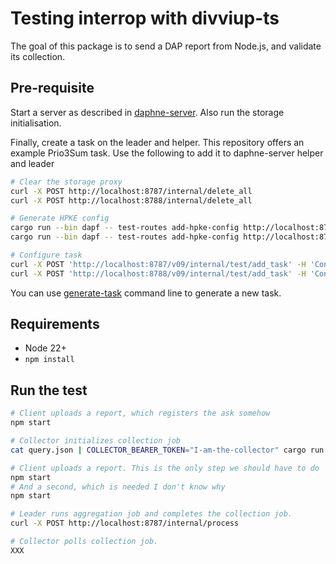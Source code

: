 # Testing interrop with divviup-ts

The goal of this package is to send a DAP report from Node.js, and validate its collection.

## Pre-requisite

Start a server as described in [daphne-server](../crates/daphne-server/README.md). Also run the storage initialisation.

Finally, create a task on the leader and helper. This repository offers an example Prio3Sum task. Use the following to add it to daphne-server helper and leader

```bash
# Clear the storage proxy
curl -X POST http://localhost:8787/internal/delete_all
curl -X POST http://localhost:8788/internal/delete_all

# Generate HPKE config
cargo run --bin dapf -- test-routes add-hpke-config http://localhost:8787/v09/ --kem-alg x25519_hkdf_sha256
cargo run --bin dapf -- test-routes add-hpke-config http://localhost:8788/v09/ --kem-alg x25519_hkdf_sha256

# Configure task
curl -X POST 'http://localhost:8787/v09/internal/test/add_task' -H 'Content-Type: application/json' -d @leader_task.json
curl -X POST 'http://localhost:8788/v09/internal/test/add_task' -H 'Content-Type: application/json' -d @helper_task.json
```

You can use [generate-task](../crates/generate-task/) command line to generate a new task.

## Requirements

* Node 22+
* `npm install`

## Run the test

```bash
# Client uploads a report, which registers the ask somehow
npm start

# Collector initializes collection job
cat query.json | COLLECTOR_BEARER_TOKEN="I-am-the-collector" cargo run --bin dapf leader collect --leader-url http://localhost:8787/v09/ --task-id 8TuT5Z5fAuutsX9DZWSqkUw6pzDl96d3tdsDJgWH2VY

# Client uploads a report. This is the only step we should have to do
npm start
# And a second, which is needed I don't know why
npm start

# Leader runs aggregation job and completes the collection job.
curl -X POST http://localhost:8787/internal/process

# Collector polls collection job.
XXX
```

